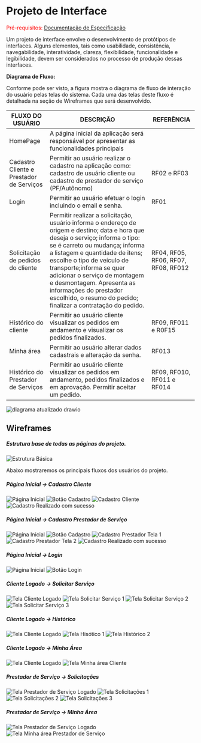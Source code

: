 
# Projeto de Interface

<span style="color:red">Pré-requisitos: <a href="2-Especificação do Projeto.md"> Documentação de Especificação</a></span>

Um projeto de interface envolve o desenvolvimento de protótipos de interfaces. Alguns elementos, tais como usabilidade, consistência, navegabilidade, interatividade, clareza, flexibilidade, funcionalidade e legibilidade, devem ser considerados no processo de produção dessas interfaces.	 

**Diagrama de Fluxo:**  

Conforme pode ser visto, a figura  mostra o diagrama de fluxo de interação do usuário pelas telas do sistema. Cada uma das telas deste fluxo é detalhada na seção de Wireframes que será desenvolvido. 

|FLUXO DO USUÁRIO| DESCRIÇÃO  |REFERÊNCIA                |
|--------------------|--------------------------------------------|----------------------------------------|
|HomePage           | A página inicial da aplicação será responsável por apresentar as funcionalidades principais        |  |
|Cadastro Cliente e Prestador de Serviços | Permitir ao usuário realizar o cadastro na aplicação como: cadastro de usuário cliente ou cadastro de prestador de serviço (PF/Autônomo)   | RF02 e RF03           |
| Login                   | Permitir ao usuário efetuar o login incluindo o email e senha.     |  RF01                                      |
|Solicitação de pedidos do cliente             | Permitir realizar a solicitação, usuário informa o endereço de origem e destino; data e hora que deseja o serviço; informa o tipo: se é carreto ou mudança; informa a listagem e quantidade de itens; escolhe o tipo de veículo de transporte;informa se quer adicionar o serviço de montagem e desmontagem. Apresenta as informações do prestador escolhido, o resumo do pedido; finalizar a contratação do pedido. | RF04, RF05, RF06, RF07, RF08, RF012 |
| Histórico do cliente | Permitir ao usuário cliente visualizar os pedidos em andamento e visualizar os pedidos finalizados.      | RF09, RF011 e R0F15 |
| Minha área                     | Permitir ao usuário alterar dados cadastrais e alteração da senha.      |  RF013                                      |
| Histórico do Prestador de Serviços                    | Permitir ao usuário cliente visualizar os pedidos em andamento, pedidos finalizados e em aprovação. Permitir  aceitar um pedido.     |  RF09, RF010, RF011 e RF014                                       |


![diagrama atualizado drawio](https://user-images.githubusercontent.com/91202959/175404793-d80b3977-f4aa-42d5-9241-1cba7fa0655b.png)


## Wireframes

##### Estrutura base de todas as páginas do projeto.
![Estrutura Básica](img/wire_estrutura.png)

Abaixo mostraremos os principais fluxos dos usuários do projeto.

##### Página Inicial -> Cadastro Cliente
![Página Inicial](img/wire_index.png)
![Botão Cadastro](img/wire_cadastro.png)
![Cadastro Cliente](img/wire_cadcliente.png)
![Cadastro Realizado com sucesso](img/wire_cadsucesso.png)

##### Página Inicial -> Cadastro Prestador de Serviço
![Página Inicial](img/wire_index.png)
![Botão Cadastro](img/wire_cadastro.png)
![Cadastro Prestador Tela 1](img/wire_cadprestador1.png)
![Cadastro Prestador Tela 2](img/wire_cadprestador2.png)
![Cadastro Realizado com sucesso](img/wire_cadsucesso.png)

##### Página Inicial -> Login
![Página Inicial](img/wire_index.png)
![Botão Login](img/wire_login.png)

##### Cliente Logado -> Solicitar Serviço
![Tela Cliente Logado](img/wire_cliente.png)
![Tela Solicitar Serviço 1](img/wire_solicitar1.png)
![Tela Solicitar Serviço 2](img/wire_solicitar2.png)
![Tela Solicitar Serviço 3](img/wire_solicitar3.png)

##### Cliente Logado -> Histórico
![Tela Cliente Logado](img/wire_cliente.png)
![Tela Hisótico 1](img/wire_historico1.png)
![Tela Histórico 2](img/wire_historico2.png)

##### Cliente Logado -> Minha Área
![Tela Cliente Logado](img/wire_cliente.png)
![Tela Minha área Cliente](img/wire_minha_cliente.png)

##### Prestador de Serviço -> Solicitações
![Tela Prestador de Serviço Logado](img/wire_prestador.png)
![Tela Solicitações 1](img/wire_solicitado1.png)
![Tela Solicitações 2](img/wire_solicitado2.png)
![Tela Solicitações 3](img/wire_solicitado3.png)

##### Prestador de Serviço -> Minha Área
![Tela Prestador de Serviço Logado](img/wire_prestador.png)
![Tela Minha área Prestador de Serviço](img/wire_minha_prestador.png)
